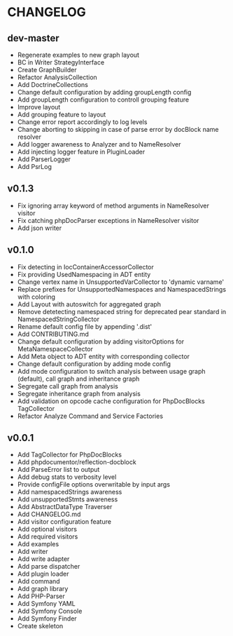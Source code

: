 # CHANGELOG

## dev-master

- Regenerate examples to new graph layout
- BC in Writer StrategyInterface
- Create GraphBuilder
- Refactor AnalysisCollection
- Add DoctrineCollections
- Change default configuration by adding groupLength config
- Add groupLength configuration to controll grouping feature
- Improve layout
- Add grouping feature to layout
- Change error report accordingly to log levels
- Change aborting to skipping in case of parse error by docBlock name resolver
- Add logger awareness to Analyzer and to NameResolver
- Add injecting logger feature in PluginLoader
- Add ParserLogger
- Add PsrLog

## v0.1.3

- Fix ignoring array keyword of method arguments in NameResolver visitor
- Fix catching phpDocParser exceptions in NameResolver visitor
- Add json writer

## v0.1.0

- Fix detecting in IocContainerAccessorCollector
- Fix providing UsedNamespacing in ADT entity
- Change vertex name in UnsupportedVarCollector to 'dynamic varname'
- Replace prefixes for UnsupportedNamespaces and NamespacedStrings with coloring
- Add Layout with autoswitch for aggregated graph
- Remove detetecting namespaced string for deprecated pear standard in NamespacedStringCollector
- Rename default config file by appending '.dist'
- Add CONTRIBUTING.md
- Change default configuration by adding visitorOptions for MetaNamespaceCollector
- Add Meta object to ADT entity with corresponding collector
- Change default configuration by adding mode config
- Add mode configuration to switch analysis between usage graph (default), call graph and inheritance graph
- Segregate call graph from analysis
- Segregate inheritance graph from analysis
- Add validation on opcode cache configuration for PhpDocBlocks TagCollector
- Refactor Analyze Command and Service Factories

## v0.0.1

- Add TagCollector for PhpDocBlocks
- Add phpdocumentor/reflection-docblock
- Add ParseError list to output
- Add debug stats to verbosity level
- Provide configFile options overwritable by input args
- Add namespacedStrings awareness
- Add unsupportedStmts awareness
- Add AbstractDataType Traverser
- Add CHANGELOG.md
- Add visitor configuration feature
- Add optional visitors
- Add required visitors
- Add examples
- Add writer
- Add write adapter
- Add parse dispatcher
- Add plugin loader
- Add command
- Add graph library
- Add PHP-Parser
- Add Symfony YAML
- Add Symfony Console
- Add Symfony Finder
- Create skeleton
